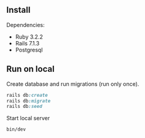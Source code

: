 ## Install
Dependencies:
   - Ruby 3.2.2
   - Rails 7.1.3
   - Postgresql

## Run on local
Create database and run migrations (run only once).
```ruby
rails db:create
rails db:migrate
rails db:seed
```

Start local server
```
bin/dev
```
